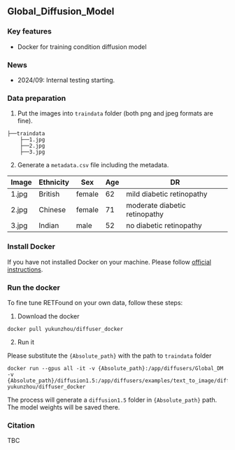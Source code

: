 ## Global_Diffusion_Model


### Key features

- Docker for training condition diffusion model


### News

- 2024/09: Internal testing starting.



### Data preparation

1. Put the images into `traindata` folder (both png and jpeg formats are fine).

```
├──traindata
    ├──1.jpg
    ├──2.jpg
    ├──3.jpg
``` 

2. Generate a `metadata.csv` file including the metadata.

| Image  | Ethnicity        | Sex |    Age|  DR|
| ------------- | ------------------ |-------------|------------|-----|
| 1.jpg      | British     |     female  |    62        |  mild diabetic retinopathy   |
| 2.jpg        | Chinese  |     female        |    71        |  moderate diabetic retinopathy   |
| 3.jpg        |       Indian        |     male        |       52     |  no diabetic retinopathy   |



### Install Docker

If you have not installed Docker on your machine. Please follow [official instructions](https://docs.docker.com/engine/install/).



### Run the docker

To fine tune RETFound on your own data, follow these steps:


1. Download the docker

```
docker pull yukunzhou/diffuser_docker
``` 

2. Run it

Please substitute the `{Absolute_path}` with the path to `traindata` folder
```
docker run --gpus all -it -v {Absolute_path}:/app/diffusers/Global_DM -v {Absolute_path}/diffusion1.5:/app/diffusers/examples/text_to_image/diffusion1.5 yukunzhou/diffuser_docker
```

The process will generate a `diffusion1.5` folder in `{Absolute_path}` path. The model weights will be saved there.


### Citation

TBC


